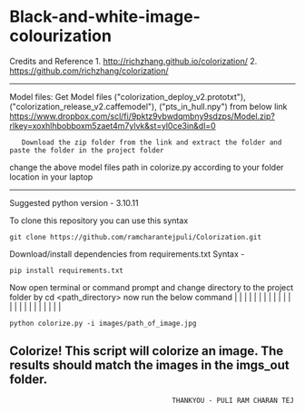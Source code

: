 # Black-and-white-image-colourization
Credits and Reference
	1. http://richzhang.github.io/colorization/
	2. https://github.com/richzhang/colorization/

---------------------------------------------------------------------------------------------------------------------------------------------

Model files:
       Get Model files ("colorization_deploy_v2.prototxt"), ("colorization_release_v2.caffemodel"), ("pts_in_hull.npy") from below link
       https://www.dropbox.com/scl/fi/9pktz9vbwdqmbny9sdzps/Model.zip?rlkey=xoxhlhbobboxm5zaet4m7ylvk&st=yl0ce3in&dl=0


       Download the zip folder from the link and extract the folder and paste the folder in the project folder
change the above model files path in colorize.py according to your folder location in your laptop

----------------------------------------------------------------------------------------------------------------------------------------------

Suggested python version - 3.10.11

To clone this repository you can use this syntax

    git clone https://github.com/ramcharantejpuli/Colorization.git


Download/install dependencies from requirements.txt
Syntax - 


    pip install requirements.txt

Now open terminal or command prompt and change directory to the project folder by 
cd <path_directory>
now run the below command
| | | | | | | | | | | | | | | | | | | | | | | 
     
    python colorize.py -i images/path_of_image.jpg

Colorize! This script will colorize an image. The results should match the images in the imgs_out folder.
------------------------------------------------------------------------------------------------------------------------------------------------
                                            THANKYOU - PULI RAM CHARAN TEJ
